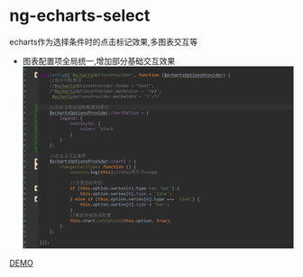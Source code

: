 # ng-echarts-select
echarts作为选择条件时的点击标记效果,多图表交互等
* 图表配置项全局统一,增加部分基础交互效果
![post and pre](app/images/QQ20170614171143.png)

[DEMO](https://rawgit.com/ArvinChen9539/ng-echarts-select/master/build/index.html)  